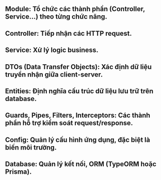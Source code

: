 ## Module: Tổ chức các thành phần (Controller, Service...) theo từng chức năng.

## Controller: Tiếp nhận các HTTP request.

## Service: Xử lý logic business.

## DTOs (Data Transfer Objects): Xác định dữ liệu truyền nhận giữa client-server.

## Entities: Định nghĩa cấu trúc dữ liệu lưu trữ trên database.

## Guards, Pipes, Filters, Interceptors: Các thành phần hỗ trợ kiểm soát request/response.

## Config: Quản lý cấu hình ứng dụng, đặc biệt là biến môi trường.

## Database: Quản lý kết nối, ORM (TypeORM hoặc Prisma).
